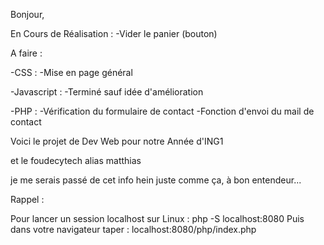 Bonjour,

En Cours de Réalisation :
    -Vider le panier (bouton)

A faire :

-CSS :
    -Mise en page général

-Javascript :
    -Terminé sauf idée d'amélioration
    
-PHP :
    -Vérification du formulaire de contact
    -Fonction d'envoi du mail de contact
    

Voici le projet de Dev Web pour notre Année d'ING1

et le foudecytech alias matthias

je me serais passé de cet info hein juste comme ça, à bon entendeur...


Rappel :

Pour lancer un session localhost sur Linux : php -S localhost:8080
Puis dans votre navigateur taper : localhost:8080/php/index.php